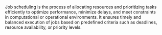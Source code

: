 Job scheduling is the process of allocating resources and prioritizing tasks efficiently to optimize performance, minimize delays, and meet constraints in computational or operational environments. It ensures timely and balanced execution of jobs based on predefined criteria such as deadlines, resource availability, or priority levels.
